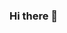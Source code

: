 ### Hi there 👋

<!--
**LeoGonzaga/LeoGonzaga** is a ✨ _special_ ✨ repository because its `README.md` (this file) appears on your GitHub profile.

- 🌱 I’m currently learning React-native
- 👯 I’m looking to collaborate on React Projects
- 💬 Ask me about ...
- 📫 How to reach me: ...
- 😄 Pronouns: ...
- ⚡ Fun fact: ...
-->
